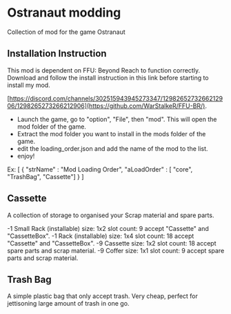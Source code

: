 # Ostranaut modding

Collection of mod for the game Ostranaut



## Installation Instruction

This mod is dependent on FFU: Beyond Reach to function correctly.
Download and follow the install instruction in this link before starting to install my mod.

 [https://discord.com/channels/302515943945273347/1298265273266212906/1298265273266212906](https://github.com/WarStalkeR/FFU-BR/).

- Launch the game, go to "option", "File", then "mod". This will open the mod folder of the game.
- Extract the mod folder you want to install in the mods folder of the game. 
- edit the loading_order.json and add the name of the mod to the list.
- enjoy!

Ex:
[
 {
  "strName" : "Mod Loading Order",
  "aLoadOrder" : [
  "core",
  "TrashBag",
  "Cassette"]
 }
]

## Cassette
A collection of storage to organised your Scrap material and spare parts.

   -1 Small Rack (installable)
    size: 1x2 slot count: 9 accept "Cassette" and "CassetteBox".
   -1 Rack (installable)
    size: 1x4 slot count: 18 accept "Cassette" and "CassetteBox".
   -9 Cassette
    size: 1x2 slot count: 18 accept spare parts and scrap material.
   -9 Coffer
    size: 1x1 slot count: 9 accept spare parts and scrap material.

## Trash Bag
A simple plastic bag that only accept trash. Very cheap, perfect for jettisoning large amount of trash in one go.
